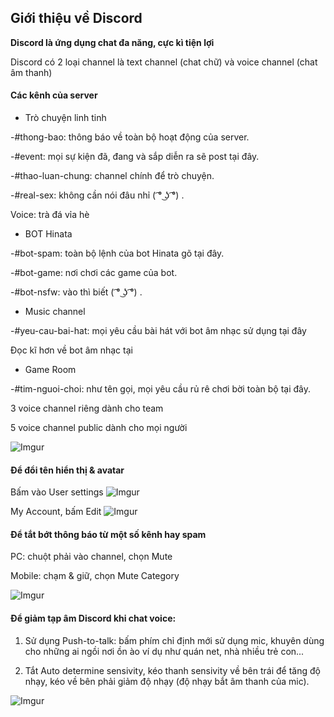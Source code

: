 ## Giới thiệu về Discord

**Discord là ứng dụng chat đa năng, cực kì tiện lợi**			

Discord có 2 loại channel là text channel (chat chữ) và voice channel (chat âm thanh)

#### Các kênh của server

- Trò chuyện linh tinh

-#thong-bao: thông báo về toàn bộ hoạt động của server.

-#event: mọi sự kiện đã, đang và sắp diễn ra sẽ post tại đây.

-#thao-luan-chung: channel chính để trò chuyện.

-#real-sex: không cần nói đâu nhỉ ( ͡° ͜ʖ ͡°) .

Voice: trà đá vỉa hè

- BOT Hinata

-#bot-spam: toàn bộ lệnh của bot Hinata gõ tại đây.

-#bot-game: nơi chơi các game của bot.

-#bot-nsfw: vào thì biết ( ͡° ͜ʖ ͡°) .

- Music channel

-#yeu-cau-bai-hat: mọi yêu cầu bài hát với bot âm nhạc sử dụng tại đây

Đọc kĩ hơn về bot âm nhạc tại

- Game Room

-#tim-nguoi-choi: như tên gọi, mọi yêu cầu rủ rê chơi bời toàn bộ tại đây.

3 voice channel riêng dành cho team

5 voice channel public dành cho mọi người

![Imgur](https://i.imgur.com/ZIb0A0j.png)


#### Để đổi tên hiển thị & avatar

Bấm vào User settings
![Imgur](https://i.imgur.com/B5ZJTyd.png)

My Account, bấm Edit
![Imgur](https://i.imgur.com/FkZmaGx.png)






#### Để tắt bớt thông báo từ một số kênh hay spam


PC: chuột phải vào channel, chọn Mute

Mobile: chạm & giữ, chọn Mute Category

![Imgur](https://i.imgur.com/FVwrTtV.png)


#### Để giảm tạp âm Discord khi chat voice:

1. Sử dụng Push-to-talk: bấm phím chỉ định mới sử dụng mic, khuyên dùng cho những ai ngồi nơi ồn ào ví dụ như quán net, nhà nhiều trẻ con...

2. Tắt Auto determine sensivity, kéo thanh sensivity về bên trái để tăng độ nhạy, kéo về bên phải giảm độ nhạy (độ nhạy bắt âm thanh của mic).

![Imgur](https://i.imgur.com/0ObNK2P.png)
